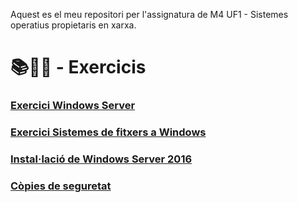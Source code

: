 Aquest es el meu repositori per l'assignatura de M4 UF1 - Sistemes operatius propietaris en xarxa.
# 📚📝💾 - Exercicis 
### [Exercici Windows Server](WindowsServer.pdf)
### [Exercici Sistemes de fitxers a Windows](SistemesAWindows.pdf)
### [Instal·lació de Windows Server 2016](WS2016.pdf)
### [Còpies de seguretat](Copia_de_seguridad.pdf)
